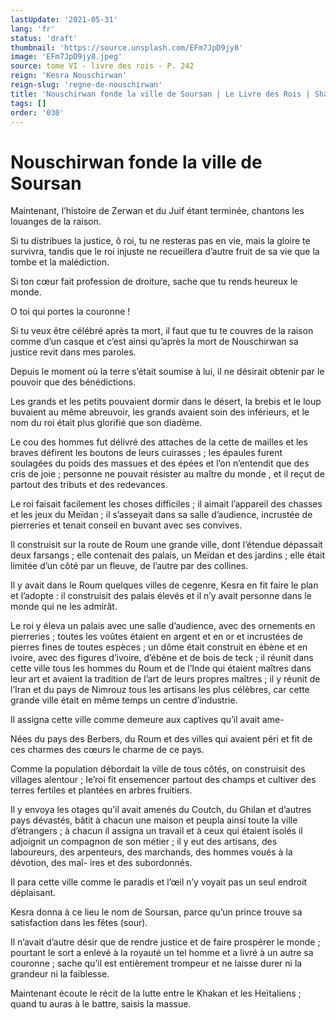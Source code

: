 ```yaml
---
lastUpdate: '2021-05-31'
lang: 'fr'
status: 'draft'
thumbnail: 'https://source.unsplash.com/EFm7JpD9jy8'
image: 'EFm7JpD9jy8.jpeg'
source: tome VI - livre des rois - P. 242
reign: 'Kesra Nouschirwan'
reign-slug: 'regne-de-nouschirwan'
title: 'Nouschirwan fonde la ville de Soursan | Le Livre des Rois | Shâhnâmeh'
tags: []
order: '030'
---
```


# Nouschirwan fonde la ville de Soursan

Maintenant, l’histoire de Zerwan et du Juif étant terminée, chantons les louanges de la raison.

Si tu distribues la justice, ô roi, tu ne resteras pas en vie, mais la gloire te survivra, tandis que le roi injuste ne recueillera d’autre fruit de sa vie que la tombe et la malédiction.

Si ton cœur fait profession de droiture, sache que tu rends heureux le monde.

O toi qui portes la couronne !

Si tu veux être célébré après ta mort, il faut que tu te couvres de la raison comme d’un casque et c’est ainsi qu’après la mort de Nouschirwan sa justice revit dans mes paroles.

Depuis le moment où la terre s’était soumise à lui, il ne désirait obtenir par le pouvoir que des bénédictions.

Les grands et les petits pouvaient dormir dans le désert, la brebis et le loup buvaient au même abreuvoir, les grands avaient soin des inférieurs, et le nom du roi était plus glorifié que son diadème.

Le cou des hommes fut délivré des attaches de la cette de mailles et les braves défirent les boutons de leurs cuirasses ; les épaules furent soulagées du poids des massues et des épées et l’on n’entendit que des cris de joie ; personne ne pouvait résister au maître du monde , et il reçut de partout des tributs et des redevances.

Le roi faisait facilement les choses difficiles ; il aimait l’appareil des chasses et les jeux du Meïdan ; il s’asseyait dans sa salle d’audience, incrustée de pierreries et tenait conseil en buvant avec ses convives.

Il construisit sur la route de Roum une grande ville, dont l’étendue dépassait deux farsangs ; elle contenait des palais, un Meïdan et des jardins ; elle était limitée d’un côté par un fleuve, de l’autre par des collines.

Il y avait dans le Roum quelques villes de cegenre, Kesra en fit faire le plan et l’adopte : il construisit des palais élevés et il n’y avait personne dans le monde qui ne les admirât.

Le roi y éleva un palais avec une salle d’audience, avec des ornements en pierreries ; toutes les voûtes étaient en argent et en or et incrustées de pierres fines de toutes espèces ; un dôme était construit en ébène et en ivoire, avec des figures d’ivoire, d’ébène et de bois de teck ; il réunit dans cette ville tous les hommes du Roum et de l’Inde qui étaient maîtres dans leur art et avaient la tradition de l’art de leurs propres maîtres ; il y réunit de l’Iran et du pays de Nimrouz tous les artisans les plus célèbres, car cette grande ville était en même temps un centre d’industrie.

Il assigna cette ville comme demeure aux captives qu’il avait ame-

Nées du pays des Berbers, du Roum et des villes qui avaient péri et fit de ces charmes des cœurs le charme de ce pays.

Comme la population débordait la ville de tous côtés, on construisit des villages alentour ; Ie’roi fit ensemencer partout des champs et cultiver des terres fertiles et plantées en arbres fruitiers.

Il y envoya les otages qu’il avait amenés du Coutch, du Ghilan et d’autres pays dévastés, bâtit à chacun une maison et peupla ainsi toute la ville d’étrangers ; à chacun il assigna un travail et à ceux qui étaient isolés il adjoignit un compagnon de son métier ; il y eut des artisans, des laboureurs, des arpenteurs, des marchands, des hommes voués à la dévotion, des maî-
ires et des subordonnés.

Il para cette ville comme le paradis et l’œil n’y voyait pas un seul endroit déplaisant.

Kesra donna à ce lieu le nom de Soursan, parce qu’un prince trouve sa satisfaction dans les fêtes (sour).

Il n’avait d’autre désir que de rendre justice et de faire prospérer le monde ; pourtant le sort a enlevé à la royauté un tel homme et a livré à un autre sa couronne ; sache qu’il est entièrement trompeur et ne laisse durer ni la grandeur ni la faiblesse.

Maintenant écoute le récit de la lutte entre le Khakan et les Heïtaliens ; quand tu auras à le battre, saisis la massue.
